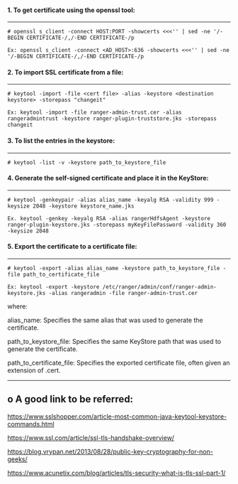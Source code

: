 #### 1. To get certificate using the openssl tool:
---------------------------------------------

```
# openssl s_client -connect HOST:PORT -showcerts <<<'' | sed -ne '/-BEGIN CERTIFICATE-/,/-END CERTIFICATE-/p
```
```
Ex: openssl s_client -connect <AD_HOST>:636 -showcerts <<<'' | sed -ne '/-BEGIN CERTIFICATE-/,/-END CERTIFICATE-/p
```

#### 2. To import SSL certificate from a file:
-----------------------------------------

```
# keytool -import -file <cert file> -alias -keystore <destination keystore> -storepass "changeit"
```
```
Ex: keytool -import -file ranger-admin-trust.cer -alias rangeradmintrust -keystore ranger-plugin-truststore.jks -storepass changeit
```

#### 3. To list the entries in the keystore:
---------------------------------------

```
# keytool -list -v -keystore path_to_keystore_file
```

#### 4. Generate the self-signed certificate and place it in the KeyStore:
---------------------------------------------------------------------

```
# keytool -genkeypair -alias alias_name -keyalg RSA -validity 999 -keysize 2048 -keystore keystore_name.jks
```

```
Ex. keytool -genkey -keyalg RSA -alias rangerHdfsAgent -keystore ranger-plugin-keystore.jks -storepass myKeyFilePassword -validity 360 -keysize 2048
```

#### 5. Export the certificate to a certificate file:
------------------------------------------------------

```
# keytool -export -alias alias_name -keystore path_to_keystore_file -file path_to_certificate_file
```
```
Ex: keytool -export -keystore /etc/ranger/admin/conf/ranger-admin-keystore.jks -alias rangeradmin -file ranger-admin-trust.cer
```

where:

alias_name: Specifies the same alias that was used to generate the certificate.

path_to_keystore_file: Specifies the same KeyStore path that was used to generate the certificate.

path_to_certificate_file: Specifies the exported certificate file, often given an extension of .cert.

-----------------------------
o A good link to be referred:
-----------------------------

https://www.sslshopper.com/article-most-common-java-keytool-keystore-commands.html

https://www.ssl.com/article/ssl-tls-handshake-overview/

https://blog.vrypan.net/2013/08/28/public-key-cryptography-for-non-geeks/

https://www.acunetix.com/blog/articles/tls-security-what-is-tls-ssl-part-1/
